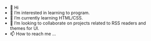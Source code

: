 - 👋 Hi
- 👀 I’m interested in learning to program.
- 🌱 I’m currently learning HTML/CSS.
- 💞️ I’m looking to collaborate on projects related to RSS readers and themes for UI.
- 📫 How to reach me ...

<!---
swapneelb/swapneelb is a ✨ special ✨ repository because its `README.md` (this file) appears on your GitHub profile.
You can click the Preview link to take a look at your changes.
--->
